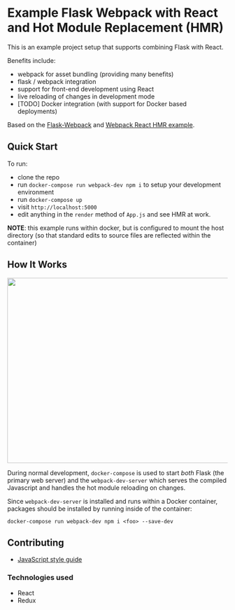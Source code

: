 # Example Flask Webpack with React and Hot Module Replacement (HMR) #

This is an example project setup that supports combining Flask with React. 

Benefits include:

- webpack for asset bundling (providing many benefits)
- flask / webpack integration
- support for front-end development using React
- live reloading of changes in development mode
- [TODO] Docker integration (with support for Docker based deployments) 

Based on the [Flask-Webpack][flask-webpack] and [Webpack React HMR example][react-hmr-blog].

[react-hmr-blog]: http://matthewlehner.net/react-hot-module-replacement-with-webpack/
[flask-webpack]: https://github.com/nickjj/flask-webpack

## Quick Start

To run:

- clone the repo
- run `docker-compose run webpack-dev npm i` to setup your development environment
- run `docker-compose up`
- visit `http://localhost:5000`
- edit anything in the `render` method of `App.js` and see HMR at work.

**NOTE**: this example runs within docker, but is configured to mount the host directory (so that standard edits to source files are reflected within the container)

## How It Works

<img src="https://github.com/eandrejko/flask-webpack-react-hmr/raw/master/flask-webpack-react-hmr-example.gif" width="873" height="424" />

During normal development, `docker-compose` is used to start _both_ Flask (the primary web server) and the `webpack-dev-server` which serves the compiled Javascript and handles the hot module reloading on changes.

Since `webpack-dev-server` is installed and runs within a Docker container, packages should be installed by running inside of the container:

```
docker-compose run webpack-dev npm i <foo> --save-dev
```

## Contributing

- [JavaScript style guide](docs/js_style_guide.md)

### Technologies used
- React
- Redux
